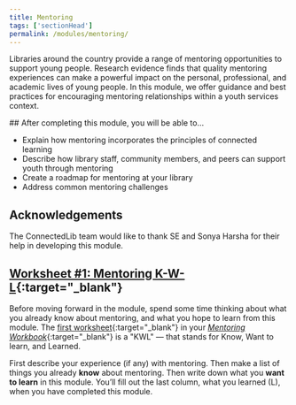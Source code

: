 ```yaml
---
title: Mentoring
tags: ['sectionHead']
permalink: /modules/mentoring/
---
```


Libraries around the country provide a range of mentoring opportunities to support young people. Research evidence finds that quality mentoring experiences can make a powerful impact on the personal, professional, and academic lives of young people. In this module, we offer guidance and best practices for encouraging mentoring relationships within a youth services context.

<div class="callout objectives" markdown="1">
## After completing this module, you will be able to…

* Explain how mentoring incorporates the principles of connected learning
* Describe how library staff, community members, and peers can support youth through mentoring
* Create a roadmap for mentoring at your library 
* Address common mentoring challenges

</div>

## Acknowledgements
The ConnectedLib team would like to thank SE and Sonya Harsha for their help in developing this module. 
    
<div class="callout activity" markdown="1">
	
## [Worksheet #1: Mentoring K-W-L](https://docs.google.com/document/d/1MN0NPnxHub2tFqB4HR8EkBLgRkUU6Y-pYUmuyCF6fe0/edit#heading=h.5pf3n53wqrjk){:target="_blank"}

Before moving forward in the module, spend some time thinking about what you already know about mentoring, and what you hope to learn from this module. The [first worksheet](https://docs.google.com/document/d/1MN0NPnxHub2tFqB4HR8EkBLgRkUU6Y-pYUmuyCF6fe0/edit#heading=h.5pf3n53wqrjk){:target="_blank"} in your [_Mentoring Workbook_](https://docs.google.com/document/d/1MN0NPnxHub2tFqB4HR8EkBLgRkUU6Y-pYUmuyCF6fe0/edit#){:target="_blank"} is a "KWL" — that stands for Know, Want to learn, and Learned. 

First describe your experience (if any) with mentoring. Then make a list of things you already **know** about mentoring. Then write down what you **want to learn** in this module. You’ll fill out the last column, what you learned (L), when you have completed this module.
</div>

